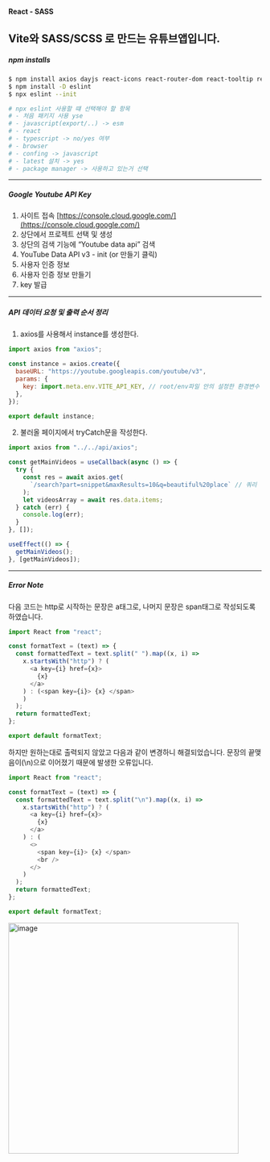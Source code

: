 #### **React - SASS**
  Vite와 SASS/SCSS 로 만드는 유튜브앱입니다.
---
##### **npm installs**
```bash
$ npm install axios dayjs react-icons react-router-dom react-tooltip react-youtube sass 
$ npm install -D eslint
$ npx eslint --init

# npx eslint 사용할 떄 선택해야 할 항목
# - 처음 패키지 사용 yse
# - javascript(export/..) -> esm
# - react
# - typescript -> no/yes 여부
# - browser
# - confing -> javascript
# - latest 설치 -> yes
# - package manager -> 사용하고 있는거 선택
```

---
##### **Google Youtube API Key**
  1. 사이트 접속 [https://console.cloud.google.com/](https://console.cloud.google.com/)  
  2. 상단에서 프로젝트 선택 및 생성  
  3. 상단의 검색 기능에 “Youtube data api” 검색  
  4. YouTube Data API v3 - init (or 만들기 클릭)  
  5. 사용자 인증 정보  
  6. 사용자 인증 정보 만들기  
  7. key 발급  
---
##### **API 데이터 요청 및 출력 순서 정리**
  1. axios를 사용해서 instance를 생성한다.  
  ```javascript
  import axios from "axios";

  const instance = axios.create({
    baseURL: "https://youtube.googleapis.com/youtube/v3",
    params: {
      key: import.meta.env.VITE_API_KEY, // root/env파일 안의 설정한 환경변수
    },
  });

  export default instance;
  ```
  2. 불러올 페이지에서 tryCatch문을 작성한다.  
  ```javascript
  import axios from "../../api/axios";

  const getMainVideos = useCallback(async () => {
    try {
      const res = await axios.get(
        `/search?part=snippet&maxResults=10&q=beautiful%20place` // 쿼리
      );
      let videosArray = await res.data.items;
    } catch (err) {
      console.log(err);
    }
  }, []);

  useEffect(() => {
    getMainVideos();
  }, [getMainVideos]);
  ```
---
##### **Error Note**
  다음 코드는 http로 시작하는 문장은 a태그로, 나머지 문장은 span태그로 작성되도록 하였습니다.
  ```javascript
  import React from "react";

  const formatText = (text) => {
    const formattedText = text.split(" ").map((x, i) =>
      x.startsWith("http") ? (
        <a key={i} href={x}>
          {x}
        </a>
      ) : (<span key={i}> {x} </span>
      )
    );
    return formattedText;
  };

  export default formatText;

  ```
  하지만 원하는대로 출력되지 않았고 다음과 같이 변경하니 해결되었습니다.
  문장의 끝맺음이(\n)으로 이어졌기 때문에 발생한 오류입니다.
  ```javascript
  import React from "react";

  const formatText = (text) => {
    const formattedText = text.split("\n").map((x, i) =>
      x.startsWith("http") ? (
        <a key={i} href={x}>
          {x}
        </a>
      ) : (
        <>
          <span key={i}> {x} </span>
          <br />
        </>
      )
    );
    return formattedText;
  };

  export default formatText;
  ```
  <img width="458" alt="image" src="https://user-images.githubusercontent.com/118407356/231195405-e93d5085-4f25-423d-95d6-a8b435486145.png">
